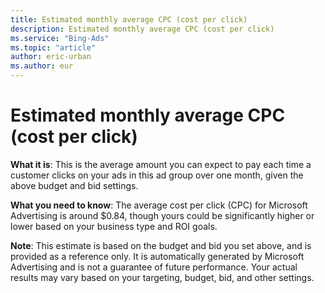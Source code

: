 ```yaml
---
title: Estimated monthly average CPC (cost per click)
description: Estimated monthly average CPC (cost per click)
ms.service: "Bing-Ads"
ms.topic: "article"
author: eric-urban
ms.author: eur
---
```


# Estimated monthly average CPC (cost per click)

**What it is**: This is the average amount you can expect to pay each time a customer clicks on your ads in this ad group over one month, given the above budget and bid settings.

**What you need to know**: The average cost per click (CPC) for Microsoft Advertising is around $0.84, though yours could be significantly higher or lower based on your business type and ROI goals.

**Note**: This estimate is based on the budget and bid you set above, and is provided as a reference only. It is automatically generated by Microsoft Advertising and is not a guarantee of future performance. Your actual results may vary based on your targeting, budget, bid, and other settings.


